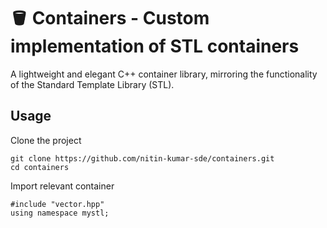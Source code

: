 # 🪣 Containers - Custom implementation of STL containers

A lightweight and elegant C++ container library, mirroring the functionality of the Standard Template Library (STL).


## Usage

Clone the project 

```
git clone https://github.com/nitin-kumar-sde/containers.git
cd containers

```

Import relevant container

```
#include "vector.hpp"
using namespace mystl;

```
